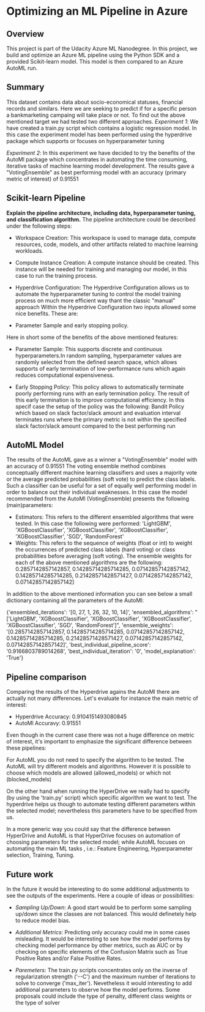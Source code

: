 # Optimizing an ML Pipeline in Azure

## Overview
This project is part of the Udacity Azure ML Nanodegree.
In this project, we build and optimize an Azure ML pipeline using the Python SDK and a provided Scikit-learn model.
This model is then compared to an Azure AutoML run.

## Summary
This dataset contains data about socio-economical statuses, financial records and similars. Here we are seeking to predict if for a specific person a bankmarketing campaing will take place or not.
To find out the above mentioned target we had tested two different approaches.
*Experiment 1*:
We have created a train.py script which contains a logistic regression model. In this case the experiment model has been performed using the hyperdrive package which supports or focuses on hyperparameter tuning

*Experiment 2*:
In this experiment we have decided to try the benefits of the AutoMl package which concentrates in automating the time consuming, iterative tasks of machine learning model development. The results gave a "VotingEnsemble" as best performing model with an accuracy (primary metric of interest) of 0.91551


## Scikit-learn Pipeline
**Explain the pipeline architecture, including data, hyperparameter tuning, and classification algorithm.**
The pipeline architecture could be described under the following steps:
- Workspace Creation:
This workspace is used to manage data, compute resources, code, models, and other artifacts related to machine learning workloads.
- Compute Instance Creation:
A compute instance should be created. This instance will be needed for training and managing our model, in this case to run the training process.
- Hyperdrive Configuration:
The Hyperdrive Configuration allows us to automate the hyperparameter tuning to control the model training process on much more efficient way thant the classic "manual" approach
Within the Hyperdrive Configuration two inputs allowed some nice benefits. These are:

- Parameter Sample and early stopping policy.

Here in short some of the benefits of the above mentioned features:

- Parameter Sample:
  This supports discrete and continuous hyperparameters.In random sampling, hyperparameter values are randomly selected from the defined search space, which allows supports of   early termination of low-performance runs which again reduces computational expensiveness.

- Early Stopping Policy:
  This policy allows to automatically terminate poorly performing runs with an early termination policy. The result of this early termination is to improve computational   efficiency. In this specif case the setup of the policy was the following: Bandit Policy which based on slack factor/slack amount and evaluation interval terminates runs where   the primary metric is not within the specified slack factor/slack amount compared to the best performing run

## AutoML Model 
The results of the AutoML gave as a winner a "VotingEnsemble" model with an accuracy of 0.91551
The voting ensemble method combines conceptually different machine learning classifiers and uses a majority vote or the average predicted probabilities (soft vote) to predict the class labels. Such a classifier can be useful for a set of equally well performing model in order to balance out their individual weaknesses.
In this case the model recommended from the AutoMl (VotingEnsemble) presents the following (main)parameters:

- Estimators: This refers to the different ensembled algorithms that were tested. In this case the following were performed:
'LightGBM', 'XGBoostClassifier', 'XGBoostClassifier', 'XGBoostClassifier', 'XGBoostClassifier', 'SGD', 'RandomForest'
- Weights: This refers to the sequence of weights (float or int) to weight the occurrences of predicted class labels (hard voting) or class probabilities before averaging (soft voting). The ensemble weights for each of the above mentioned algorithms are the following:
0.2857142857142857, 0.14285714285714285, 0.07142857142857142, 0.14285714285714285, 0.21428571428571427, 0.07142857142857142, 0.07142857142857142]

In addition to the above mentioned information you can see below a small dictionary containing all the parameters of the AutoMl:

{'ensembled_iterations': '[0, 27, 1, 26, 32, 10, 14]',
 'ensembled_algorithms': "['LightGBM', 'XGBoostClassifier', 'XGBoostClassifier', 'XGBoostClassifier', 'XGBoostClassifier', 'SGD', 'RandomForest']",
 'ensemble_weights': '[0.2857142857142857, 0.14285714285714285, 0.07142857142857142, 0.14285714285714285, 0.21428571428571427, 0.07142857142857142, 0.07142857142857142]',
 'best_individual_pipeline_score': '0.9166803789014268',
 'best_individual_iteration': '0',
 'model_explanation': 'True'}



## Pipeline comparison
Comparing the results of the Hyperdrive agains the AutoMl there are actually not many differences. Let's evaluate for instance the main metric of interest:

- Hyperdrive Accuracy: 0.9104151493080845
- AutoMl Accuravy: 0.91551

Even though in the current case there was not a huge difference on metric of interest, it's important to emphasize the significant difference between these pipelines:

For AutoML you do not need to specify the algorithm to be tested. The AutoML will try different models and algorithms. However it is possible to  choose which models are allowed (allowed_models) or which not (blocked_models)

On the other hand when running the HyperDrive we really had to specify (by using the 'train.py' script) which specific algorithm we want to test. The hyperdrive helps us though to automate testing different  parameters within the selected model; nevertheless this parameters have to be specified from us.

In a more generic way you could say that the difference between HyperDrive and AutoML is that HyperDrive focuses on automation of choosing parameters for the selected model; while AutoML focuses on automating the main ML tasks , i.e.: Feature Engineering, Hyperparameter  selection, Training, Tuning.

## Future work
In the future it would be interesting to do some additional adjustments to see the outputs of the experiments. Here a couple of ideas or possibilities:
- *Sampling Up/Down*:
A good start would be to perform some sampling up/down since the classes are not balanced. This would definetely help to reduce model bias.

- *Additional Metrics*:
Predicting only accuracy could me in some cases misleading. It would be interesting to see how the model performs by checking model performance by other metrics, such as AUC or by checking on specific elements of the Confusion Matrix such as True Positive Rates and/or False Positive Rates.

- *Paremeters*:
The train.py scripts concentrates only on the inverse of regularization strength ('--C') and the maximum number of iterations to solve to converge ('max_iter'). Nevetheless it would interesting to add additional parameters to observe how the model performs. Some proposals could include the type of penalty, different class weights or the type of solver


